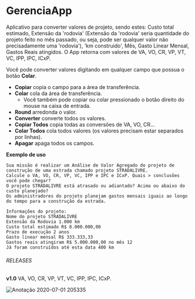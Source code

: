# GerenciaApp
Aplicativo para converter valores de projeto, sendo estes: 
  Custo total estimado, Extensão da 'rodovia' (Extensão da 'rodovia' seria quantidade do projeto feito no mês passado, ou seja, pode ser qualquer valor não precisadamente uma 'rodovia'), 'km construido', Mês, Gasto Linear Mensal, Gastos Reais atingidos.
O App retorna com valores de VA, VO, CR, VP, VT, VC, IPP, IPC, ICxP.

Você pode converter valores digitando em qualquer campo que possua o botão **Colar**.
  - **Copiar** copia o campo para a área de transferência.
  - **Colar** cola da área de transferência.
    - Você também pode copiar ou colar pressionado o botão direito do mouse na caixa de entrada.
  - **Round** arredonda o valor.
  - **Converter** converte todos os valores.
  - **Copiar Todos** copia todas as conversões de VA, VO, CR...
  - **Colar Todos** cola todos valores (os valores precisam estar separados por linhas).
  - **Apagar** apaga todos os campos.
  
**Exemplo de uso**
```
Sua missão é realizar um Análise de Valor Agregado do projeto de construção de uma estrada chamado projeto STRADALIVRE. 
Calcule o VA, VO, CR, VP, VC, IPP e IPC e ICxP. Quais > conclusões você pode chegar? 
O projeto STRADALIVRE está atrasado ou adiantado? Acima ou abaixo do custo planejado? 
Os administradores do projeto planejam gastos mensais iguais ao longo do tempo para a construção da estrada. 

Informações do projeto:
Nome do projeto STRADALIVRE
Extensão da Rodovia 1.000 km
Custo total estimado R$ 8.000.000,00
Prazo de execução 2 anos
Gasto linear mensal R$ 333.333,33
Gastos reais atingiram R$ 5.000.000,00 no mês 12
Já foram construídos até esta data 400 km
```
  
  ###### RELEASES 
  **v1.0** VA, VO, CR, VP, VT, VC, IPP, IPC, ICxP.
 
 ![Anotação 2020-07-01 205335](https://user-images.githubusercontent.com/32652300/86304639-8151a700-bbdd-11ea-8085-257a91ab6362.png)
  
